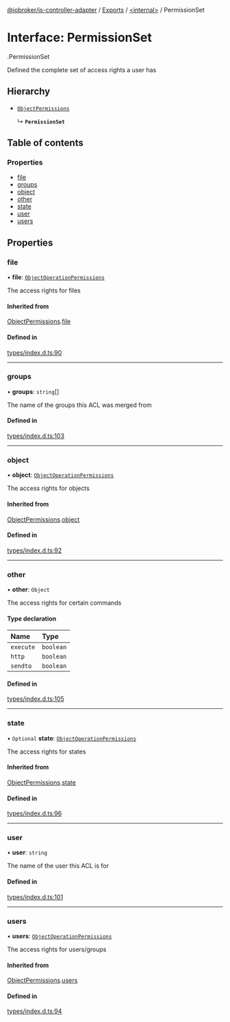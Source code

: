 [@iobroker/js-controller-adapter](../README.md) / [Exports](../modules.md) / [<internal\>](../modules/internal_.md) / PermissionSet

# Interface: PermissionSet

[<internal>](../modules/internal_.md).PermissionSet

Defined the complete set of access rights a user has

## Hierarchy

- [`ObjectPermissions`](internal_.ObjectPermissions.md)

  ↳ **`PermissionSet`**

## Table of contents

### Properties

- [file](internal_.PermissionSet.md#file)
- [groups](internal_.PermissionSet.md#groups)
- [object](internal_.PermissionSet.md#object)
- [other](internal_.PermissionSet.md#other)
- [state](internal_.PermissionSet.md#state)
- [user](internal_.PermissionSet.md#user)
- [users](internal_.PermissionSet.md#users)

## Properties

### file

• **file**: [`ObjectOperationPermissions`](internal_.ObjectOperationPermissions.md)

The access rights for files

#### Inherited from

[ObjectPermissions](internal_.ObjectPermissions.md).[file](internal_.ObjectPermissions.md#file)

#### Defined in

[types/index.d.ts:90](https://github.com/ioBroker/ioBroker.js-controller/blob/57263052/packages/types/index.d.ts#L90)

___

### groups

• **groups**: `string`[]

The name of the groups this ACL was merged from

#### Defined in

[types/index.d.ts:103](https://github.com/ioBroker/ioBroker.js-controller/blob/57263052/packages/types/index.d.ts#L103)

___

### object

• **object**: [`ObjectOperationPermissions`](internal_.ObjectOperationPermissions.md)

The access rights for objects

#### Inherited from

[ObjectPermissions](internal_.ObjectPermissions.md).[object](internal_.ObjectPermissions.md#object)

#### Defined in

[types/index.d.ts:92](https://github.com/ioBroker/ioBroker.js-controller/blob/57263052/packages/types/index.d.ts#L92)

___

### other

• **other**: `Object`

The access rights for certain commands

#### Type declaration

| Name | Type |
| :------ | :------ |
| `execute` | `boolean` |
| `http` | `boolean` |
| `sendto` | `boolean` |

#### Defined in

[types/index.d.ts:105](https://github.com/ioBroker/ioBroker.js-controller/blob/57263052/packages/types/index.d.ts#L105)

___

### state

• `Optional` **state**: [`ObjectOperationPermissions`](internal_.ObjectOperationPermissions.md)

The access rights for states

#### Inherited from

[ObjectPermissions](internal_.ObjectPermissions.md).[state](internal_.ObjectPermissions.md#state)

#### Defined in

[types/index.d.ts:96](https://github.com/ioBroker/ioBroker.js-controller/blob/57263052/packages/types/index.d.ts#L96)

___

### user

• **user**: `string`

The name of the user this ACL is for

#### Defined in

[types/index.d.ts:101](https://github.com/ioBroker/ioBroker.js-controller/blob/57263052/packages/types/index.d.ts#L101)

___

### users

• **users**: [`ObjectOperationPermissions`](internal_.ObjectOperationPermissions.md)

The access rights for users/groups

#### Inherited from

[ObjectPermissions](internal_.ObjectPermissions.md).[users](internal_.ObjectPermissions.md#users)

#### Defined in

[types/index.d.ts:94](https://github.com/ioBroker/ioBroker.js-controller/blob/57263052/packages/types/index.d.ts#L94)
